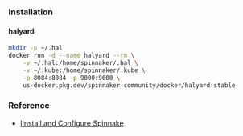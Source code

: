 ### Installation
#### halyard
```bash
mkdir -p ~/.hal
docker run -d --name halyard --rm \
    -v ~/.hal:/home/spinnaker/.hal \
    -v ~/.kube:/home/spinnaker/.kube \
    -p 8084:8084 -p 9000:9000 \
    us-docker.pkg.dev/spinnaker-community/docker/halyard:stable
```

### Reference
* [lInstall and Configure Spinnake](https://spinnaker.io/setup/install/)
